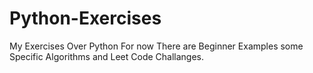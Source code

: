 # Python-Exercises
My Exercises Over Python
For now There are Beginner Examples some Specific Algorithms and Leet Code Challanges.
